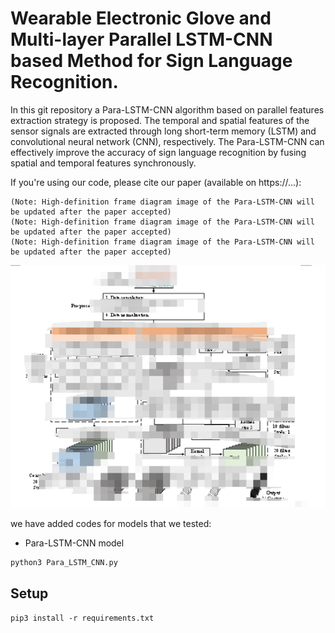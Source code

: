 # Wearable Electronic Glove and Multi-layer Parallel LSTM-CNN based Method for Sign Language Recognition.
In this git repository a Para-LSTM-CNN algorithm based on parallel features extraction strategy is proposed. The temporal and spatial features of the sensor signals are extracted through long short-term memory (LSTM) and convolutional neural network (CNN), respectively. The Para-LSTM-CNN can effectively improve the accuracy of sign language recognition by fusing spatial and temporal features synchronously.

If you're using our code, please cite our paper (available on https://...):


    (Note: High-definition frame diagram image of the Para-LSTM-CNN will be updated after the paper accepted)
    (Note: High-definition frame diagram image of the Para-LSTM-CNN will be updated after the paper accepted)
    (Note: High-definition frame diagram image of the Para-LSTM-CNN will be updated after the paper accepted)



![proposed Architecture](https://github.com/1104162390-A/Para-LSTM-CNN/blob/main/Para-Struture_of_LSTM-CNN.png)

we have added codes for models that we tested:
- Para-LSTM-CNN model 
```
python3 Para_LSTM_CNN.py
```
## Setup

`pip3 install -r requirements.txt`


